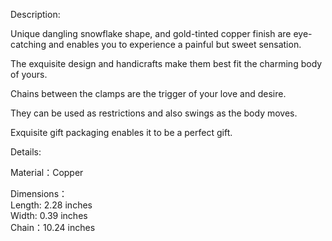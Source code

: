 Description:

Unique dangling snowflake shape, and gold-tinted copper finish are eye-catching and enables you to experience a painful but sweet sensation.  

The exquisite design and handicrafts make them best fit the charming body of yours.  

Chains between the clamps are the trigger of your love and desire.  

They can be used as restrictions and also swings as the body moves.

Exquisite gift packaging enables it to be a perfect gift.

Details:

Material：Copper  
  
Dimensions：  
Length: 2.28 inches  
Width: 0.39 inches  
Chain：10.24 inches